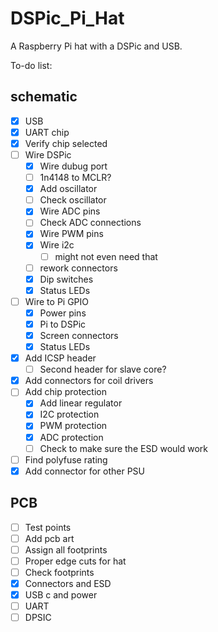 # DSPic_Pi_Hat
A Raspberry Pi hat with a DSPic and USB.

To-do list:

## schematic

- [x] USB
- [x] UART chip
- [x] Verify chip selected 
- [ ] Wire DSPic 
    - [x] Wire dubug port
    - [ ] 1n4148 to MCLR?
    - [x] Add oscillator
    - [ ] Check oscillator
    - [x] Wire ADC pins
    - [ ] Check ADC connections
    - [x] Wire PWM pins
    - [x] Wire i2c
        - [ ] might not even need that
    - [ ] rework connectors
    - [x] Dip switches
    - [x] Status LEDs
- [ ] Wire to Pi GPIO
    - [x] Power pins
    - [x] Pi to DSPic
    - [x] Screen connectors
    - [x] Status LEDs
- [x] Add ICSP header
    - [ ] Second header for slave core?
- [x] Add connectors for coil drivers
- [ ] Add chip protection
    - [x] Add linear regulator
    - [x] I2C protection
    - [x] PWM protection
    - [x] ADC protection
    - [ ] Check to make sure the ESD would work
- [ ] Find polyfuse rating
- [x] Add connector for other PSU

## PCB
- [ ] Test points
- [ ] Add pcb art
- [ ] Assign all footprints
- [ ] Proper edge cuts for hat
- [ ] Check footprints
- [x] Connectors and ESD
- [x] USB c and power
- [ ] UART
- [ ] DPSIC